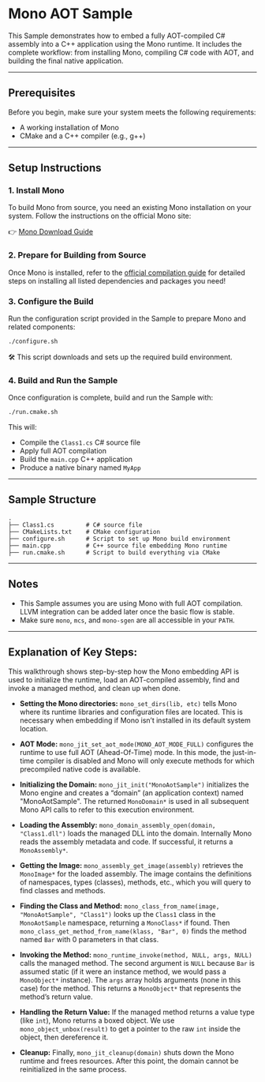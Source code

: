 # Mono AOT Sample

This Sample demonstrates how to embed a fully AOT-compiled C# assembly into a C++ application using the Mono runtime. It includes the complete workflow: from installing Mono, compiling C# code with AOT, and building the final native application.

---

## Prerequisites

Before you begin, make sure your system meets the following requirements:

* A working installation of Mono
* CMake and a C++ compiler (e.g., g++)

---

## Setup Instructions

### 1. Install Mono

To build Mono from source, you need an existing Mono installation on your system. Follow the instructions on the official Mono site:

👉 [Mono Download Guide](https://www.mono-project.com/download/stable/#download-lin)

### 2. Prepare for Building from Source

Once Mono is installed, refer to the [official compilation guide](https://www.mono-project.com/docs/compiling-mono/linux/#debian-based-distributions) for detailed steps on installing all listed dependencies and packages you need!

### 3. Configure the Build

Run the configuration script provided in the Sample to prepare Mono and related components:

```bash
./configure.sh
```

🛠️ This script downloads and sets up the required build environment.

### 4. Build and Run the Sample

Once configuration is complete, build and run the Sample with:

```bash
./run.cmake.sh
```

This will:

* Compile the `Class1.cs` C# source file
* Apply full AOT compilation
* Build the `main.cpp` C++ application
* Produce a native binary named `MyApp`

---

## Sample Structure

```text
.
├── Class1.cs         # C# source file
├── CMakeLists.txt    # CMake configuration
├── configure.sh      # Script to set up Mono build environment
├── main.cpp          # C++ source file embedding Mono runtime
├── run.cmake.sh      # Script to build everything via CMake
```

---

## Notes

* This Sample assumes you are using Mono with full AOT compilation. LLVM integration can be added later once the basic flow is stable.
* Make sure `mono`, `mcs`, and `mono-sgen` are all accessible in your `PATH`.

---

## Explanation of Key Steps:

This walkthrough shows step-by-step how the Mono embedding API is used to initialize the runtime, load an AOT-compiled assembly, find and invoke a managed method, and clean up when done.

* **Setting the Mono directories:**
  `mono_set_dirs(lib, etc)` tells Mono where its runtime libraries and configuration files are located. This is necessary when embedding if Mono isn’t installed in its default system location.

* **AOT Mode:**
  `mono_jit_set_aot_mode(MONO_AOT_MODE_FULL)` configures the runtime to use full AOT (Ahead-Of-Time) mode. In this mode, the just-in-time compiler is disabled and Mono will only execute methods for which precompiled native code is available.

* **Initializing the Domain:**
  `mono_jit_init("MonoAotSample")` initializes the Mono engine and creates a “domain” (an application context) named "MonoAotSample". The returned `MonoDomain*` is used in all subsequent Mono API calls to refer to this execution environment.

* **Loading the Assembly:**
  `mono_domain_assembly_open(domain, "Class1.dll")` loads the managed DLL into the domain. Internally Mono reads the assembly metadata and code. If successful, it returns a `MonoAssembly*`.

* **Getting the Image:**
  `mono_assembly_get_image(assembly)` retrieves the `MonoImage*` for the loaded assembly. The image contains the definitions of namespaces, types (classes), methods, etc., which you will query to find classes and methods.

* **Finding the Class and Method:**
  `mono_class_from_name(image, "MonoAotSample", "Class1")` looks up the `Class1` class in the `MonoAotSample` namespace, returning a `MonoClass*` if found. Then `mono_class_get_method_from_name(klass, "Bar", 0)` finds the method named `Bar` with 0 parameters in that class.

* **Invoking the Method:**
  `mono_runtime_invoke(method, NULL, args, NULL)` calls the managed method. The second argument is `NULL` because `Bar` is assumed static (if it were an instance method, we would pass a `MonoObject*` instance). The `args` array holds arguments (none in this case) for the method. This returns a `MonoObject*` that represents the method’s return value.

* **Handling the Return Value:**
  If the managed method returns a value type (like `int`), Mono returns a boxed object. We use `mono_object_unbox(result)` to get a pointer to the raw `int` inside the object, then dereference it.

* **Cleanup:**
  Finally, `mono_jit_cleanup(domain)` shuts down the Mono runtime and frees resources. After this point, the domain cannot be reinitialized in the same process.
